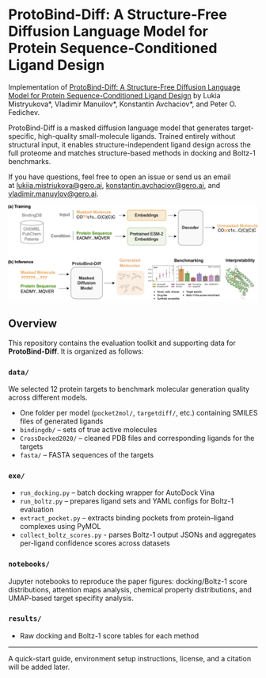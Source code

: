 # ProtoBind-Diff: A Structure-Free Diffusion Language Model for Protein Sequence-Conditioned Ligand Design



Implementation of [ProtoBind-Diff: A Structure-Free Diffusion Language Model for Protein Sequence-Conditioned Ligand Design](link)  by Lukia Mistryukova*, Vladimir Manuilov*, Konstantin Avchaciov*, and Peter O. Fedichev.


ProtoBind-Diff is a masked diffusion language model that generates target-specific, high-quality small-molecule ligands. Trained entirely without structural input, it enables structure-independent ligand design across the full proteome and matches structure-based methods in docking and Boltz-1 benchmarks.


If you have questions, feel free to open an issue or send us an email at lukiia.mistriukova@gero.ai, konstantin.avchaciov@gero.ai, and vladimir.manuylov@gero.ai.

![Alt Text](graphical-abstract.png)



## Overview

This repository contains the evaluation toolkit and supporting data for **ProtoBind-Diff**. It is organized as follows:

### `data/`
We selected 12 protein targets to benchmark molecular generation quality across different models.
- One folder per model (`pocket2mol/`, `targetdiff/`, etc.) containing SMILES files of generated ligands
- `bindingdb/` – sets of true active molecules  
- `CrossDocked2020/` – cleaned PDB files and corresponding ligands for the targets 
- `fasta/` – FASTA sequences of the targets 

### `exe/`
- `run_docking.py` – batch docking wrapper for AutoDock Vina  
- `run_boltz.py` – prepares ligand sets and YAML configs for Boltz-1 evaluation
- `extract_pocket.py` – extracts binding pockets from protein–ligand complexes using PyMOL
- `collect_boltz_scores.py` - parses Boltz-1 output JSONs and aggregates per-ligand confidence scores across datasets

### `notebooks/`
Jupyter notebooks to reproduce the paper figures: docking/Boltz-1 score distributions, attention maps analysis, chemical property distributions, and UMAP-based target specifity analysis.
 

### `results/`
- Raw docking and Boltz-1 score tables for each method

---

A quick-start guide, environment setup instructions, license, and a citation will be added later.

